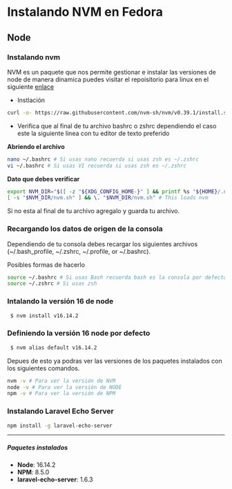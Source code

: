 # Instalando NVM en Fedora
## Node
### Instalando nvm
NVM es un paquete que nos permite gestionar e instalar las versiones de node de manera dinamica puedes visitar el repoisitorio para linux en el siguiente [enlace](https://github.com/nvm-sh/nvm)
* Instlación
```sh
curl -o- https://raw.githubusercontent.com/nvm-sh/nvm/v0.39.1/install.sh | bash
```
* Verifica que al final de tu archivo bashrc o zshrc dependiendo el caso este la siguiente linea con tu editor de texto preferido  

__Abriendo el archivo__
```sh  
nano ~/.bashrc # Si usas nano recuerda si usas zsh es ~/.zshrc
vi ~/.bashrc # Si usas VI recuerda si usas zsh es ~/.zshrc
```
__Dato que debes verificar__
```sh  
export NVM_DIR="$([ -z "${XDG_CONFIG_HOME-}" ] && printf %s "${HOME}/.nvm" || printf %s "${XDG_CONFIG_HOME}/nvm")"
[ -s "$NVM_DIR/nvm.sh" ] && \. "$NVM_DIR/nvm.sh" # This loads nvm
``` 
Si no esta al final de tu archivo agregalo y guarda tu archivo.

### Recargando los datos de origen de la consola 

Dependiendo de tu consola debes recargar los siguientes archivos (~/.bash_profile, ~/.zshrc, ~/.profile, or ~/.bashrc).

Posibles formas de hacerlo
```sh
source ~/.bashrc # Si usas Bash recuerda bash es la consola por defecto
source ~/.zshrc # Si usas zsh
```

### Intalando la versión 16 de node
```sh
 $ nvm install v16.14.2 
```
### Definiendo la versión 16 node por defecto 
```sh
 $ nvm alias default v16.14.2 
```
Depues de esto ya podras ver las versiones de los paquetes instalados con los siguientes comandos.  
```sh
nvm -v # Para ver la versión de NVM
node -v # Para ver la versión de NODE 
npm -v # Para ver la versión de NPM
``` 

### Instalando Laravel Echo Server
```sh
npm install -g laravel-echo-server 
```
____
##### Paquetes instalados
- **Node**: 16.14.2  
- **NPM**: 8.5.0
- **laravel-echo-server**: 1.6.3

